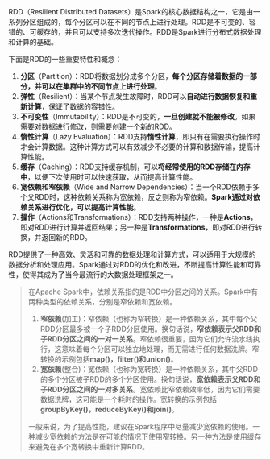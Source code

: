 RDD（Resilient Distributed Datasets）是Spark的核心数据结构之一，它是由一系列分区组成的，每个分区可以在不同的节点上进行处理。RDD是不可变的、容错的、可缓存的，并且可以支持多次迭代操作。RDD是Spark进行分布式数据处理和计算的基础。

下面是RDD的一些重要特性和概念：

1. **分区**（Partition）：RDD将数据划分成多个分区，**每个分区存储着数据的一部分，并可以在集群中的不同节点上进行处理**。
2. **弹性**（Resilient）：当某个节点发生故障时，RDD可以**自动进行数据恢复和重新计算**，保证了数据的容错性。
3. **不可变性**（Immutability）：RDD是不可变的，**一旦创建就不能被修改**。如果需要对数据进行修改，则需要创建一个新的RDD。
4. **惰性计算**（Lazy Evaluation）：RDD支持**惰性计算**，即只有在需要执行操作时才会计算数据。这种计算方式可以有效减少不必要的计算和数据传输，提高计算性能。
5. **缓存**（Caching）：RDD支持缓存机制，可以**将经常使用的RDD存储在内存中**，以便下次使用时可以快速获取，从而提高计算性能。
6. **宽依赖和窄依赖**（Wide and Narrow Dependencies）：当一个RDD依赖于多个父RDD时，这种依赖关系称为宽依赖，反之则称为窄依赖。**Spark通过对依赖关系进行优化，可以提高计算性能**。
7. **操作**（Actions和Transformations）：RDD支持两种操作，一种是**Actions**，即对RDD进行计算并返回结果；另一种是**Transformations**，即对RDD进行转换，并返回新的RDD。

RDD提供了一种高效、灵活和可靠的数据处理和计算方式，可以适用于大规模的数据分析和处理应用。Spark通过对RDD的优化和改进，不断提高计算性能和可靠性，使得其成为了当今最流行的大数据处理框架之一。

> 在Apache Spark中，依赖关系指的是RDD中分区之间的关系。Spark中有两种类型的依赖关系，分别是窄依赖和宽依赖。
>
> 1. **窄依赖**(加工)：窄依赖（也称为窄转换）是一种依赖关系，其中每个父RDD分区最多被一个子RDD分区使用。换句话说，**窄依赖表示父RDD和子RDD分区之间的一对一关系**。窄依赖很重要，因为它们允许流水线执行，这意味着每个分区可以独立地处理，而无需进行任何数据洗牌。窄转换的示例包括**map()，filter()和union()**。
> 2. **宽依赖**(整合)：宽依赖（也称为宽转换）是一种依赖关系，其中父RDD的多个分区被子RDD的多个分区使用。换句话说，**宽依赖表示父RDD和子RDD分区之间的一对多关系**。宽依赖比窄依赖效率低，因为它们需要数据洗牌，这可能是一个耗时的操作。宽转换的示例包括**groupByKey()，reduceByKey()和join()**。
>
> 一般来说，为了提高性能，建议在Spark程序中尽量减少宽依赖的使用。一种减少宽依赖的方法是在可能的情况下使用窄转换。另一种方法是使用缓存来避免在多个宽转换中重新计算RDD。

